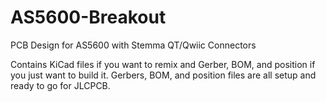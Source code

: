 # AS5600-Breakout
PCB Design for AS5600 with Stemma QT/Qwiic Connectors

Contains KiCad files if you want to remix and Gerber, BOM, and position if you just want to build it. Gerbers, BOM, and position files are all setup and ready to go for JLCPCB.
